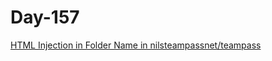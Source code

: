 # Day-157

[HTML Injection in Folder Name in nilsteampassnet/teampass](https://huntr.dev/bounties/5562c4c4-0475-448f-a451-7c4666bc7180/)
